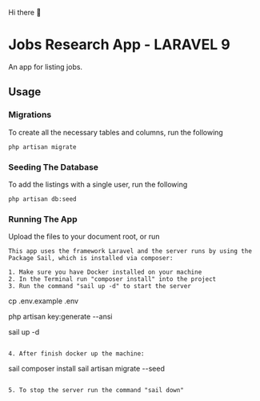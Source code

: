Hi there :wave:

# Jobs Research App - LARAVEL 9

An app for listing jobs.

## Usage

### Migrations
To create all the necessary tables and columns, run the following
```
php artisan migrate
```

### Seeding The Database
To add the listings with a single user, run the following
```
php artisan db:seed
```

### Running The App
Upload the files to your document root, or run 
```
This app uses the framework Laravel and the server runs by using the Package Sail, which is installed via composer:

1. Make sure you have Docker installed on your machine
2. In the Terminal run "composer install" into the project
3. Run the command "sail up -d" to start the server

```
cp .env.example .env

php artisan key:generate --ansi

sail up -d
```

4. After finish docker up the machine:
```
sail composer install 
sail artisan migrate --seed
```

5. To stop the server run the command "sail down"
